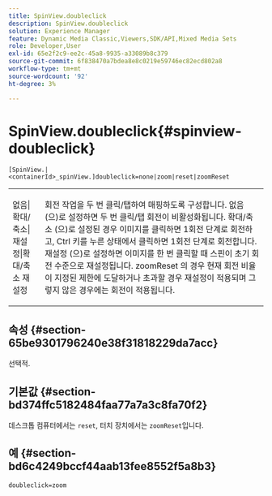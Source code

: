 ```yaml
---
title: SpinView.doubleclick
description: SpinView.doubleclick
solution: Experience Manager
feature: Dynamic Media Classic,Viewers,SDK/API,Mixed Media Sets
role: Developer,User
exl-id: 65e2f2c9-ee2c-45a8-9935-a33089b8c379
source-git-commit: 6f838470a7bdea8e8c0219e59746ec82ecd802a8
workflow-type: tm+mt
source-wordcount: '92'
ht-degree: 3%

---
```


# SpinView.doubleclick{#spinview-doubleclick}

`[SpinView.|<containerId>_spinView.]doubleclick=none|zoom|reset|zoomReset`

<table id="table_2D828A5750644B9CB95A2989C36F15F1"> 
 <tbody> 
  <tr> 
   <td colname="col1"> <p> <span class="codeph"> 없음|확대/축소|재설정|확대/축소 재설정 </span> </p> </td> 
   <td colname="col2"> <p> 회전 작업을 두 번 클릭/탭하여 매핑하도록 구성합니다. <span class="codeph"> 없음 </span>(으)로 설정하면 두 번 클릭/탭 회전이 비활성화됩니다. <span class="codeph"> 확대/축소 </span>(으)로 설정된 경우 이미지를 클릭하면 1회전 단계로 회전하고, Ctrl 키를 누른 상태에서 클릭하면 1회전 단계로 회전합니다. <span class="codeph"> 재설정 </span>(으)로 설정하면 이미지를 한 번 클릭할 때 스핀이 초기 회전 수준으로 재설정됩니다. <span class="codeph"> zoomReset </span>의 경우 현재 회전 비율이 지정된 제한에 도달하거나 초과할 경우 재설정이 적용되며 그렇지 않은 경우에는 회전이 적용됩니다. </p> </td> 
  </tr> 
 </tbody> 
</table>

## 속성 {#section-65be9301796240e38f31818229da7acc}

선택적.

## 기본값 {#section-bd374ffc5182484faa77a7a3c8fa70f2}

데스크톱 컴퓨터에서는 `reset`, 터치 장치에서는 `zoomReset`입니다.

## 예 {#section-bd6c4249bccf44aab13fee8552f5a8b3}

`doubleclick=zoom`
